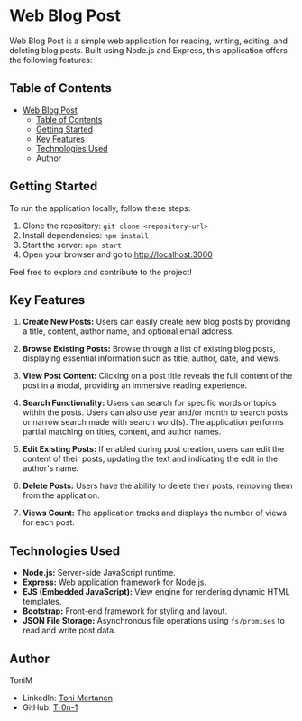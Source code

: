 # Web Blog Post

Web Blog Post is a simple web application for reading, writing, editing, and deleting blog posts. Built using Node.js and Express, this application offers the following features:

## Table of Contents

- [Web Blog Post](#web-blog-post)
  - [Table of Contents](#table-of-contents)
  - [Getting Started](#getting-started)
  - [Key Features](#key-features)
  - [Technologies Used](#technologies-used)
  - [Author](#author)

## Getting Started

To run the application locally, follow these steps:

1. Clone the repository: `git clone <repository-url>`
2. Install dependencies: `npm install`
3. Start the server: `npm start`
4. Open your browser and go to [http://localhost:3000](http://localhost:3000)

Feel free to explore and contribute to the project!

## Key Features

1. **Create New Posts:** Users can easily create new blog posts by providing a title, content, author name, and optional email address.

2. **Browse Existing Posts:** Browse through a list of existing blog posts, displaying essential information such as title, author, date, and views.

3. **View Post Content:** Clicking on a post title reveals the full content of the post in a modal, providing an immersive reading experience.

4. **Search Functionality:** Users can search for specific words or topics within the posts. Users can also use year and/or month to search posts or narrow search made with search word(s). The application performs partial matching on titles, content, and author names.

5. **Edit Existing Posts:** If enabled during post creation, users can edit the content of their posts, updating the text and indicating the edit in the author's name.

6. **Delete Posts:** Users have the ability to delete their posts, removing them from the application.

7. **Views Count:** The application tracks and displays the number of views for each post.

## Technologies Used

- **Node.js:** Server-side JavaScript runtime.
- **Express:** Web application framework for Node.js.
- **EJS (Embedded JavaScript):** View engine for rendering dynamic HTML templates.
- **Bootstrap:** Front-end framework for styling and layout.
- **JSON File Storage:** Asynchronous file operations using `fs/promises` to read and write post data.

## Author

ToniM
- LinkedIn: [Toni Mertanen](https://www.linkedin.com/in/toni-mertanen/)
- GitHub: [T-0n-1](https://github.com/T-0n-1)